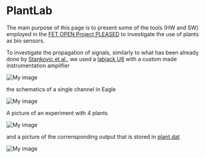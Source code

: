 PlantLab
========

The main purpose of this page is to present some of the tools (HW and SW) employed in the [FET OPEN Project PLEASED](http://www.pleased-fp7.eu) to investigate the use of plants as bio sensors.

To investigate the propagation of signals, similarly to what has been already done by [Stankovic et al.](http://www.ncbi.nlm.nih.gov/pmc/articles/PMC158572/), we used a [labjack U6](http://labjack.com/u6) with a custom made instrumentation amplifier

![My image](https://raw.github.com/andreavitaletti/PlantLab/master/configprop.png)

the schematics of a single channel in Eagle

![My image](https://raw.github.com/andreavitaletti/PlantLab/master/Singlechannel.png)

A picture of an experiment with 4 plants

![My image](https://raw.github.com/andreavitaletti/PlantLab/master/groupsetup1.png)

and a picture of the corrensponding output that is stored in [plant.dat](https://raw.github.com/andreavitaletti/PlantLab/master/plot.dat)

![My image](https://raw.github.com/andreavitaletti/PlantLab/master/output.png)
